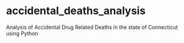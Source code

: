 # accidental_deaths_analysis
Analysis of Accidental Drug Related Deaths in the state of Connecticut using Python
